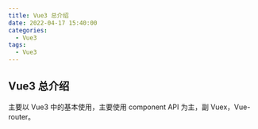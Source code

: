 ```yaml
---
title: Vue3 总介绍
date: 2022-04-17 15:40:00
categories:
  - Vue3
tags:
  - Vue3
---
```


## Vue3 总介绍

主要以 Vue3 中的基本使用，主要使用 component API 为主，副 Vuex，Vue-router。
